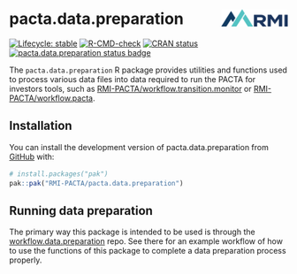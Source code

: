 # pacta.data.preparation <img src="man/figures/logo.png" align="right" width="120" />

<!-- badges: start -->

[![Lifecycle: stable](https://img.shields.io/badge/lifecycle-stable-brightgreen.svg)](https://lifecycle.r-lib.org/articles/stages.html#stable)
[![R-CMD-check](https://github.com/RMI-PACTA/pacta.data.preparation/actions/workflows/R-CMD-check.yaml/badge.svg)](https://github.com/RMI-PACTA/pacta.data.preparation/actions/workflows/R-CMD-check.yaml)
[![CRAN
status](https://www.r-pkg.org/badges/version/pacta.data.preparation)](https://CRAN.R-project.org/package=pacta.data.preparation)
[![pacta.data.preparation status
badge](https://rmi-pacta.r-universe.dev/badges/pacta.data.preparation)](https://rmi-pacta.r-universe.dev/ui#package:pacta.data.preparation)
<!-- badges: end -->

The `pacta.data.preparation` R package provides utilities and functions used to process various data files into data required to run the PACTA for investors tools, such as [RMI-PACTA/workflow.transition.monitor](https://github.com/RMI-PACTA/workflow.transition.monitor) or [RMI-PACTA/workflow.pacta](https://github.com/RMI-PACTA/workflow.pacta).

## Installation

You can install the development version of pacta.data.preparation from
[GitHub](https://github.com/) with:

``` r
# install.packages("pak")
pak::pak("RMI-PACTA/pacta.data.preparation")
```

## Running data preparation

The primary way this package is intended to be used is through the
[workflow.data.preparation](https://github.com/RMI-PACTA/workflow.data.preparation) repo. See there for an example workflow of how to use the functions of this package to complete a data preparation process properly.
